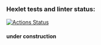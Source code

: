 ### Hexlet tests and linter status:
[![Actions Status](https://github.com/sergey-ss-solovyov/frontend-project-lvl2/workflows/hexlet-check/badge.svg)](https://github.com/sergey-ss-solovyov/frontend-project-lvl2/actions)

#### under construction